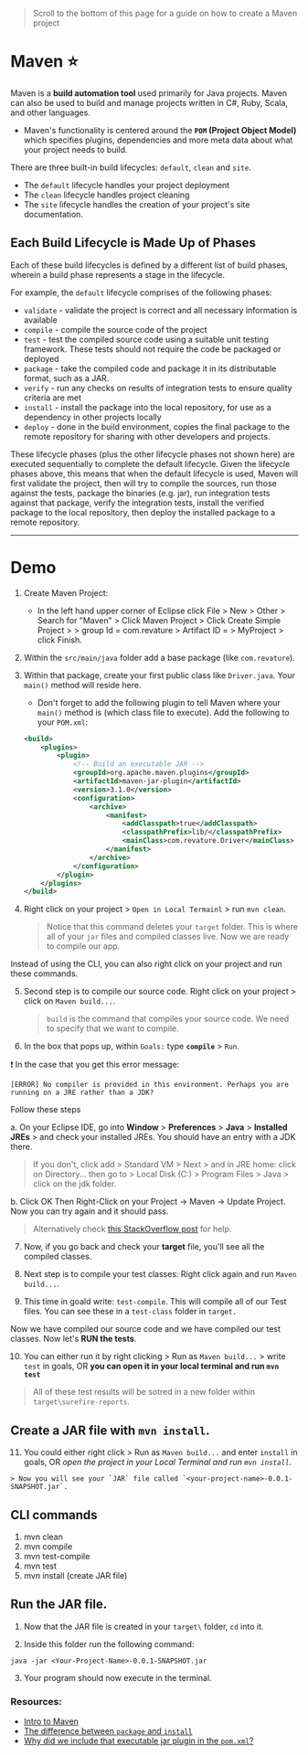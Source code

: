 > Scroll to the bottom of this page for a guide on how to create a Maven project

# Maven :star:
Maven is a **build automation tool** used primarily for Java projects. Maven can also be used to build and manage projects written in C#, Ruby, Scala, and other languages. 

- Maven's functionality is centered around the **`POM` (Project Object Model)** which specifies plugins, dependencies and more meta data about what your project needs to build.

There are three built-in build lifecycles: `default`, `clean` and `site`. 

- The `default` lifecycle handles your project deployment
- The `clean` lifecycle handles project cleaning
- The `site` lifecycle handles the creation of your project's site documentation.

## Each Build Lifecycle is Made Up of Phases
Each of these build lifecycles is defined by a different list of build phases, wherein a build phase represents a stage in the lifecycle.

For example, the `default` lifecycle comprises of the following phases:

   - `validate` - validate the project is correct and all necessary information is available
   - `compile` - compile the source code of the project
   - `test` - test the compiled source code using a suitable unit testing framework. These tests should not require the code be packaged or deployed
   - `package` - take the compiled code and package it in its distributable format, such as a JAR.
   - `verify` - run any checks on results of integration tests to ensure quality criteria are met
   - `install` - install the package into the local repository, for use as a dependency in other projects locally
   - `deploy` - done in the build environment, copies the final package to the remote repository for sharing with other developers and projects.

These lifecycle phases (plus the other lifecycle phases not shown here) are executed sequentially to complete the default lifecycle. Given the lifecycle phases above, this means that when the default lifecycle is used, Maven will first validate the project, then will try to compile the sources, run those against the tests, package the binaries (e.g. jar), run integration tests against that package, verify the integration tests, install the verified package to the local repository, then deploy the installed package to a remote repository.

<hr>

# Demo
1. Create Maven Project:

	- In the left hand upper corner of Eclipse click File > New > Other > Search for "Maven" > Click Maven Project > Click Create Simple Project > > group Id = com.revature > Artifact ID = > MyProject > click Finish.

2. Within the `src/main/java` folder add a base package (like `com.revature`).

3. Within that package, create your first public class like `Driver.java`.  Your `main()` method will reside here.

    - Don't forget to add the following plugin to tell Maven where your `main()` method is (which class file to execute).  Add the following to your `POM.xml`:
    
    ```xml
	<build>
		<plugins>
			<plugin>
				<!-- Build an executable JAR -->
				<groupId>org.apache.maven.plugins</groupId>
				<artifactId>maven-jar-plugin</artifactId>
				<version>3.1.0</version>
				<configuration>
					<archive>
						<manifest>
							<addClasspath>true</addClasspath>
							<classpathPrefix>lib/</classpathPrefix>
							<mainClass>com.revature.Driver</mainClass>
						</manifest>
					</archive>
				</configuration>
			</plugin>
		</plugins>
	</build>

    ```


4. Right click on your project > `Open in Local Termainl` > run `mvn clean`. 

    > Notice that this command deletes your `target` folder.  This is where all of your `jar` files and compiled classes live. Now we are ready to compile our app.

Instead of using the CLI, you can also right click on your project and run these commands.

5. Second step is to compile our source code.  Right click on your project > click on `Maven build...`.

    > `build` is the command that compiles your source code.  We need to specify that we want to compile.

6. In the box that pops up, within `Goals:` type **`compile`** > `Run`.

:exclamation: In the case that you get this error message:

```
[ERROR] No compiler is provided in this environment. Perhaps you are running on a JRE rather than a JDK?
```
Follow these steps

a. On your Eclipse IDE, go into **Window** > **Preferences** > **Java** > **Installed JREs** > and check your installed JREs. You should have an entry with a JDK there. <br>

> If you don't, click add > Standard VM > Next > and in JRE home: click on Directory... then go to > Local Disk (C:) > Program Files > Java > click on the jdk folder. <br>

b. Click OK
Then Right-Click on your Project -> Maven -> Update Project.  Now you can try again and it should pass.

> Alternatively check [this StackOverflow post](https://stackoverflow.com/questions/19655184/no-compiler-is-provided-in-this-environment-perhaps-you-are-running-on-a-jre-ra) for help.

7. Now, if you go back and check your **target** file, you'll see all the compiled classes.

8. Next step is to compile your test classes: Right click again and run `Maven build...`.

9. This time in goald write: `test-compile`. This will compile all of our Test files.  You can see these in a `test-class` folder in `target.`

Now we have compiled our source code and we have compiled our test classes. Now let's **RUN the tests**.

10. You can either run it by right clicking > Run as `Maven build...` > write `test` in goals, OR **you can open it in your local terminal and run `mvn test`**

> All of these test results will be sotred in a new folder within `target\surefire-reports`.

## Create a JAR file with `mvn install`.

11.  You could either right click > Run as `Maven build...` and enter `install` in goals, OR *open the project in your Local Terminal and run `mvn install`*.

    > Now you will see your `JAR` file called `<your-project-name>-0.0.1-SNAPSHOT.jar`.


## CLI commands

1. mvn clean
2. mvn compile
3. mvn test-compile
4. mvn test
5. mvn install (create JAR file)


## Run the JAR file.
1. Now that the JAR file is created in your `target\` folder, `cd` into it.

2. Inside this folder run the following command:

```
java -jar <Your-Project-Name>-0.0.1-SNAPSHOT.jar
```

3. Your program should now execute in the terminal.


### Resources:
- [Intro to Maven](https://www.studytonight.com/maven/introduction-to-maven)
- [The difference between `package` and `install`](https://stackoverflow.com/questions/16602017/how-are-mvn-clean-package-and-mvn-clean-install-different)
- [Why did we include that executable jar plugin in the `pom.xml`?](https://maven.apache.org/shared/maven-archiver/examples/classpath.html) 
